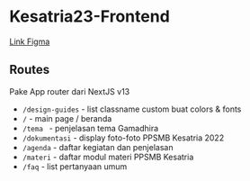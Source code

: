 # Kesatria23-Frontend
[Link Figma](https://www.figma.com/file/vYalBDi69MRc2lBUh6byu4/DESAIN-WEBSITE?type=design&node-id=0%3A1&mode=dev)
## Routes

Pake App router dari NextJS v13

- `/design-guides` - list classname custom buat colors & fonts
- `/` - main page / beranda
- `/tema ` - penjelasan tema Gamadhira
- `/dokumentasi` - display foto-foto PPSMB Kesatria 2022
- `/agenda` - daftar kegiatan dan penjelasan
- `/materi` - daftar modul materi PPSMB Kesatria
- `/faq` - list pertanyaan umum
